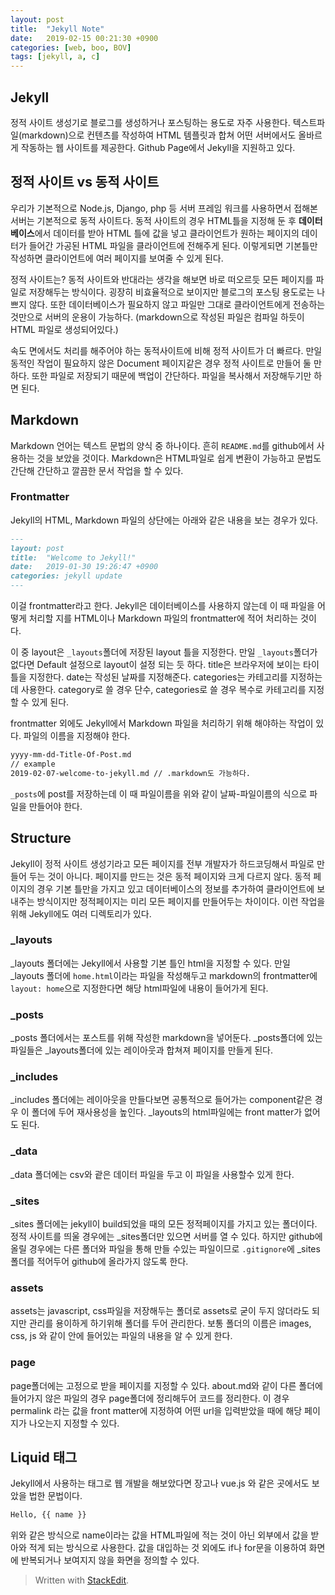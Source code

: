 ```yaml
---
layout: post
title:  "Jekyll Note"
date:   2019-02-15 00:21:30 +0900
categories: [web, boo, BOV]
tags: [jekyll, a, c]
---
```



## Jekyll

정적 사이트 생성기로 블로그를 생성하거나 포스팅하는 용도로 자주 사용한다. 텍스트파일(markdown)으로 컨텐츠를 작성하여 HTML 템플릿과 합쳐 어떤 서버에서도 올바르게 작동하는 웹 사이트를 제공한다.
Github Page에서 Jekyll을 지원하고 있다.

## 정적 사이트 vs 동적 사이트

우리가 기본적으로 Node.js, Django, php 등 서버 프레임 워크를 사용하면서 접해본 서버는 기본적으로 동적 사이트다.
동적 사이트의 경우 HTML틀을 지정해 둔 후 **데이터베이스**에서 데이터를 받아 HTML 틀에 값을 넣고
클라이언트가 원하는 페이지의 데이터가 들어간 가공된 HTML 파일을 클라이언트에 전해주게 된다.
이렇게되면 기본틀만 작성하면 클라이언트에 여러 페이지를 보여줄 수 있게 된다.

정적 사이트는? 동적 사이트와 반대라는 생각을 해보면 바로 떠오르듯 모든 페이지를 파일로 저장해두는 방식이다.
굉장히 비효율적으로 보이지만 블로그의 포스팅 용도로는 나쁘지 않다. 또한 데이터베이스가 필요하지 않고 파일만
그대로 클라이언트에게 전송하는 것만으로 서버의 운용이 가능하다. (markdown으로 작성된 파일은 컴파일 하듯이
HTML 파일로 생성되어있다.)

속도 면에서도 처리를 해주어야 하는 동적사이트에 비해 정적 사이트가 더 빠르다. 만일 동적인 작업이 필요하지 않은
Document 페이지같은 경우 정적 사이트로 만들어 둘 만 하다.
또한 파일로 저장되기 때문에 백업이 간단하다. 파일을 복사해서 저장해두기만 하면 된다.

## Markdown

Markdown 언어는 텍스트 문법의 양식 중 하나이다. 흔히 `README.md`를 github에서 사용하는 것을 보았을 것이다.
Markdown은 HTML파일로 쉽게 변환이 가능하고 문법도 간단해 간단하고 깔끔한 문서 작업을 할 수 있다.

### Frontmatter
Jekyll의 HTML, Markdown 파일의 상단에는 아래와 같은 내용을 보는 경우가 있다.
```markdown
---
layout: post
title:  "Welcome to Jekyll!"
date:   2019-01-30 19:26:47 +0900
categories: jekyll update
---
```
이걸 frontmatter라고 한다. Jekyll은 데이터베이스를 사용하지 않는데 이 때 파일을 어떻게 처리할 지를 HTML이나 Markdown 파일의 frontmatter에 적어 처리하는 것이다.

이 중 layout은 `_layouts`폴더에 저장된 layout 틀을 지정한다. 만일 `_layouts`폴더가 없다면 Default 설정으로 layout이 설정 되는 듯 하다. title은 브라우저에 보이는 타이틀을 지정한다. date는 작성된 날짜를 지정해준다. categories는 카테고리를 지정하는데 사용한다. category로 쓸 경우 단수, categories로 쓸 경우 복수로 카테고리를 지정할 수 있게 된다.

frontmatter 외에도 Jekyll에서 Markdown 파일을 처리하기 위해 해야하는 작업이 있다. 파일의 이름을 지정해야 한다.
```bash
yyyy-mm-dd-Title-Of-Post.md
// example
2019-02-07-welcome-to-jekyll.md // .markdown도 가능하다.
```
`_posts`에 post를 저장하는데 이 때 파일이름을 위와 같이 날짜-파일이름의 식으로 파일을 만들어야 한다.

## Structure
Jekyll이 정적 사이트 생성기라고 모든 페이지를 전부 개발자가 하드코딩해서 파일로 만들어 두는 것이 아니다. 페이지를 만드는 것은 동적 페이지와 크게 다르지 않다. 동적 페이지의 경우 기본 틀만을 가지고 있고 데이터베이스의 정보를 추가하여 클라이언트에 보내주는 방식이지만 정적페이지는 미리 모든 페이지를 만들어두는 차이이다. 이런 작업을 위해 Jekyll에도 여러 디렉토리가 있다.

### _layouts
_layouts 폴더에는 Jekyll에서 사용할 기본 틀인 html을 지정할 수 있다. 만일 _layouts 폴더에 `home.html`이라는 파일을 작성해두고 markdown의 frontmatter에 `layout: home`으로 지정한다면 해당 html파일에 내용이 들어가게 된다.

### _posts
_posts 폴더에서는 포스트를 위해 작성한 markdown을 넣어둔다. _posts폴더에 있는 파일들은 _layouts폴더에 있는 레이아웃과 합쳐져 페이지를 만들게 된다.

### _includes
_includes 폴더에는 레이아웃을 만들다보면 공통적으로 들어가는 component같은 경우 이 폴더에 두어 재사용성을 높인다.
_layouts의 html파일에는 front matter가 없어도 된다.

### _data
_data 폴더에는 csv와 괕은 데이터 파일을 두고 이 파일을 사용할수 있게 한다.

### _sites
_sites 폴더에는 jekyll이 build되었을 때의 모든 정적페이지를 가지고 있는 폴더이다. 정적 사이트를 띄울 경우에는 _sites폴더만 있으면 서버를 열 수 있다. 하지만 github에 올릴 경우에는 다른 폴더와 파일을 통해 만들 수있는 파일이므로 `.gitignore`에 _sites폴더를 적어두어 github에 올라가지 않도록 한다.

### assets
assets는 javascript, css파일을 저장해두는 폴더로 assets로 굳이 두지 않더라도 되지만 관리를 용이하게 하기위해 폴더를 두어 관리한다. 보통 폴더의 이름은 images, css, js 와 같이 안에 들어있는 파일의 내용을 알 수 있게 한다.

### page
page폴더에는 고정으로 받을 페이지를 지정할 수 있다. about.md와 같이 다른 폴더에 들어가지 않은 파일의 경우
page폴더에 정리해두어 코드를 정리한다. 이 경우 permalink 라는 값을 front matter에 지정하여 어떤 url을
입력받았을 때에 해당 페이지가 나오는지 지정할 수 있다.

## Liquid 태그

Jekyll에서 사용하는 태그로 웹 개발을 해보았다면 장고나 vue.js 와 같은 곳에서도 보았을 법한 문법이다.
```markdown
Hello, {{ name }}
```
위와 같은 방식으로 name이라는 값을 HTML파일에 적는 것이 아닌 외부에서 값을 받아와 적게 되는 방식으로 사용한다. 값을 대입하는 것 외에도 if나 for문을 이용하여 화면에 반복되거나 보여지지 않을 화면을 정의할 수 있다.



> Written with [StackEdit](https://stackedit.io/).
